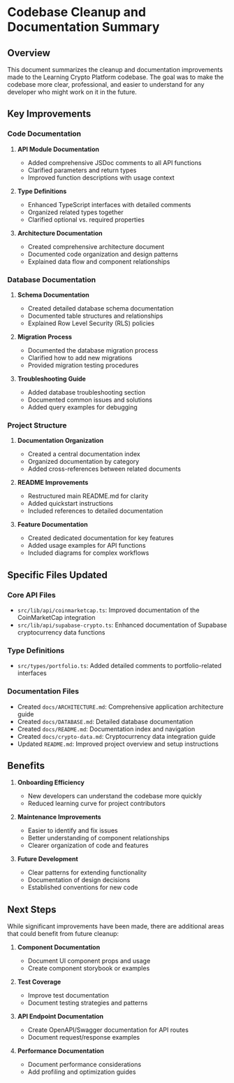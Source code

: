 # Codebase Cleanup and Documentation Summary

## Overview

This document summarizes the cleanup and documentation improvements made to the Learning Crypto Platform codebase. The goal was to make the codebase more clear, professional, and easier to understand for any developer who might work on it in the future.

## Key Improvements

### Code Documentation

1. **API Module Documentation**
   - Added comprehensive JSDoc comments to all API functions
   - Clarified parameters and return types
   - Improved function descriptions with usage context

2. **Type Definitions**
   - Enhanced TypeScript interfaces with detailed comments
   - Organized related types together
   - Clarified optional vs. required properties

3. **Architecture Documentation**
   - Created comprehensive architecture document
   - Documented code organization and design patterns
   - Explained data flow and component relationships

### Database Documentation

1. **Schema Documentation**
   - Created detailed database schema documentation
   - Documented table structures and relationships
   - Explained Row Level Security (RLS) policies

2. **Migration Process**
   - Documented the database migration process
   - Clarified how to add new migrations
   - Provided migration testing procedures

3. **Troubleshooting Guide**
   - Added database troubleshooting section
   - Documented common issues and solutions
   - Added query examples for debugging

### Project Structure

1. **Documentation Organization**
   - Created a central documentation index
   - Organized documentation by category
   - Added cross-references between related documents

2. **README Improvements**
   - Restructured main README.md for clarity
   - Added quickstart instructions
   - Included references to detailed documentation

3. **Feature Documentation**
   - Created dedicated documentation for key features
   - Added usage examples for API functions
   - Included diagrams for complex workflows

## Specific Files Updated

### Core API Files
- `src/lib/api/coinmarketcap.ts`: Improved documentation of the CoinMarketCap integration
- `src/lib/api/supabase-crypto.ts`: Enhanced documentation of Supabase cryptocurrency data functions

### Type Definitions
- `src/types/portfolio.ts`: Added detailed comments to portfolio-related interfaces

### Documentation Files
- Created `docs/ARCHITECTURE.md`: Comprehensive application architecture guide
- Created `docs/DATABASE.md`: Detailed database documentation
- Created `docs/README.md`: Documentation index and navigation
- Created `docs/crypto-data.md`: Cryptocurrency data integration guide
- Updated `README.md`: Improved project overview and setup instructions

## Benefits

1. **Onboarding Efficiency**
   - New developers can understand the codebase more quickly
   - Reduced learning curve for project contributors

2. **Maintenance Improvements**
   - Easier to identify and fix issues
   - Better understanding of component relationships
   - Clearer organization of code and features

3. **Future Development**
   - Clear patterns for extending functionality
   - Documentation of design decisions
   - Established conventions for new code

## Next Steps

While significant improvements have been made, there are additional areas that could benefit from future cleanup:

1. **Component Documentation**
   - Document UI component props and usage
   - Create component storybook or examples

2. **Test Coverage**
   - Improve test documentation
   - Document testing strategies and patterns

3. **API Endpoint Documentation**
   - Create OpenAPI/Swagger documentation for API routes
   - Document request/response examples

4. **Performance Documentation**
   - Document performance considerations
   - Add profiling and optimization guides 
